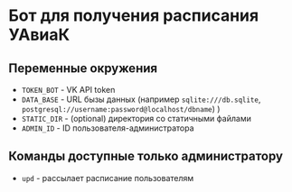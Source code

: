 # Бот для получения расписания УАвиаК

## Переменные окружения
 - `TOKEN_BOT` - VK API token
 - `DATA_BASE` - URL бызы данных (например `sqlite:///db.sqlite`, `postgresql://username:password@localhost/dbname`)
)
 - `STATIC_DIR` - (optional) директория со статичными файлами
 - `ADMIN_ID` - ID пользователя-администратора
 
## Команды доступные только администратору
 - `upd` - рассылает расписание пользователям